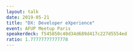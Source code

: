 ```yaml
---
layout: talk
date: 2019-05-21
title: "DX: Developer eXperience"
event: AFUP Meetup Paris
speakerdeck: f545850c40d34d689d417c227d5554ed
ratio: 1.77777777777778
---
```


